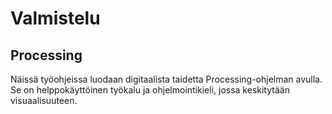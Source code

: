# Valmistelu
## Processing
Näissä työohjeissa luodaan digitaalista taidetta Processing-ohjelman avulla.
Se on helppokäyttöinen työkalu ja ohjelmointikieli, jossa keskitytään visuaalisuuteen.
